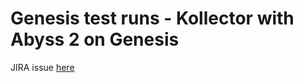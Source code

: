 # Genesis test runs - Kollector with Abyss 2 on Genesis

JIRA issue [here](https://www.bcgsc.ca/jira/browse/BTL-854)
